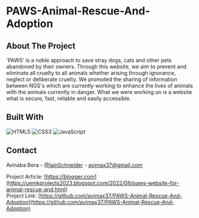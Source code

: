 # PAWS-Animal-Rescue-And-Adoption

## About The Project

'PAWS' is a noble approach to save stray dogs, cats and other pets abandoned by their owners. Through this website, we aim to prevent and eliminate all cruelty to all animals whether arising through ignorance, neglect or deliberate cruelty. We promoted the sharing of information between NGS's which are currently working to enhance the lives of animals with the animals currently in danger. What we were working on is a website what is secure, fast, reliable and easily accessible.

## Built With

![HTML5](https://img.shields.io/badge/html5-%23E34F26.svg?style=for-the-badge&logo=html5&logoColor=white)
![CSS3](https://img.shields.io/badge/css3-%231572B6.svg?style=for-the-badge&logo=css3&logoColor=white)
![JavaScript](https://img.shields.io/badge/javascript-%23323330.svg?style=for-the-badge&logo=javascript&logoColor=%23F7DF1E)

## Contact

Avinaba Bera - [@IainSchneider](https://twitter.com/IainSchneider) - avimax37@gmail.com<br>

Project Article: [https://blogger.com](https://uemkprojects2023.blogspot.com/2022/08/paws-website-for-animal-rescue-and.html)<br>
Project Link: [https://github.com/avimax37/PAWS-Animal-Rescue-And-Adoption](https://github.com/avimax37/PAWS-Animal-Rescue-And-Adoption)
